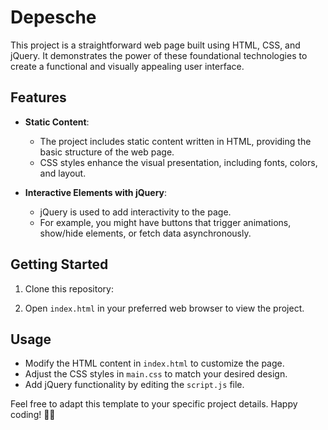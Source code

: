 # Depesche

This project is a straightforward web page built using HTML, CSS, and jQuery. It demonstrates the power of these foundational technologies to create a functional and visually appealing user interface.

## Features

- **Static Content**:
  - The project includes static content written in HTML, providing the basic structure of the web page.
  - CSS styles enhance the visual presentation, including fonts, colors, and layout.

- **Interactive Elements with jQuery**:
  - jQuery is used to add interactivity to the page.
  - For example, you might have buttons that trigger animations, show/hide elements, or fetch data asynchronously.

## Getting Started

1. Clone this repository:

2. Open `index.html` in your preferred web browser to view the project.

## Usage

- Modify the HTML content in `index.html` to customize the page.
- Adjust the CSS styles in `main.css` to match your desired design.
- Add jQuery functionality by editing the `script.js` file.


Feel free to adapt this template to your specific project details. Happy coding! 🚀🎨
